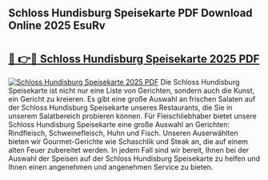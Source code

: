 ## Schloss Hundisburg Speisekarte PDF Download Online 2025 EsuRv

# <h2><a href="http://gcbmas.nevu.top/?p=Schloss+Hundisburg+Speisekarte">🔗 👉🔴 Schloss Hundisburg Speisekarte 2025 PDF</a></h2>

[![Schloss Hundisburg Speisekarte 2025 PDF](https://i.imgur.com/dBaPXMq.png)](http://gcbmas.nevu.top/?p=Schloss+Hundisburg+Speisekarte)
Die Schloss Hundisburg Speisekarte ist nicht nur eine Liste von Gerichten, sondern auch die Kunst, ein Gericht zu kreieren. Es gibt eine große Auswahl an frischen Salaten auf der Schloss Hundisburg Speisekarte unseres Restaurants, die Sie in unserem Salatbereich probieren können. Für Fleischliebhaber bietet unsere Schloss Hundisburg Speisekarte eine große Auswahl an Gerichten: Rindfleisch, Schweinefleisch, Huhn und Fisch. Unseren Auserwählten bieten wir Gourmet-Gerichte wie Schaschlik und Steak an, die auf einem alten Feuer zubereitet werden. In jedem Fall sind wir bereit, Ihnen bei der Auswahl der Speisen auf der Schloss Hundisburg Speisekarte zu helfen und Ihnen einen angenehmen und angenehmen Service zu bieten.

